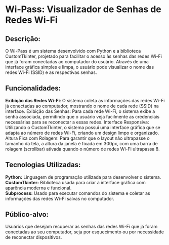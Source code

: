 # Wi-Pass: Visualizador de Senhas de Redes Wi-Fi
## Descrição:
O Wi-Pass é um sistema desenvolvido com Python e a biblioteca CustomTkinter, projetado para facilitar o acesso às senhas das redes Wi-Fi que já foram conectadas ao computador do usuário. Através de uma interface gráfica simples e limpa, o usuário pode visualizar o nome das redes Wi-Fi (SSID) e as respectivas senhas.

## Funcionalidades:
**Exibição das Redes Wi-Fi**: O sistema coleta as informações das redes Wi-Fi já conectadas ao computador, mostrando o nome de cada rede (SSID) na interface. Exibição das Senhas: Para cada rede Wi-Fi, o sistema exibe a senha associada, permitindo que o usuário veja facilmente as credenciais necessárias para se reconectar a essas redes. Interface Responsiva: Utilizando o CustomTkinter, o sistema possui uma interface gráfica que se adapta ao número de redes Wi-Fi, criando um design limpo e organizado. Altura Fixa com Rolagem: Para garantir que o layout não ultrapasse o tamanho da tela, a altura da janela é fixada em 300px, com uma barra de rolagem (scrollbar) ativada quando o número de redes Wi-Fi ultrapassa 8.

## Tecnologias Utilizadas:
**Python:** Linguagem de programação utilizada para desenvolver o sistema. </br>
**CustomTkinter:** Biblioteca usada para criar a interface gráfica com aparência moderna e funcional. </br>
**Subprocess:** Usado para executar comandos do sistema e coletar as informações das redes Wi-Fi salvas no computador.

## Público-alvo:
Usuários que desejam recuperar as senhas das redes Wi-Fi que já foram conectadas ao seu computador, seja por esquecimento ou por necessidade de reconectar dispositivos.
